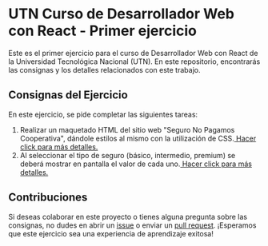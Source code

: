 # UTN Curso de Desarrollador Web con React - Primer ejercicio

Este es el primer ejercicio para el curso de Desarrollador Web con React de la Universidad Tecnológica Nacional (UTN). En este repositorio, encontrarás las consignas y los detalles relacionados con este trabajo.

## Consignas del Ejercicio

En este ejercicio, se pide completar las siguientes tareas:

1. Realizar un maquetado HTML del sitio web "Seguro No Pagamos Cooperativa",
dándole estilos al mismo con la utilización de CSS.[ Hacer click para más detalles.](Ejercitacion.pdf)
2. Al seleccionar el tipo de seguro (básico, intermedio, premium) se deberá mostrar en pantalla el
valor de cada uno.[ Hacer click para más detalles.](Ejercitacion.pdf)


## Contribuciones

Si deseas colaborar en este proyecto o tienes alguna pregunta sobre las consignas, no dudes en abrir un [issue](https://github.com/tuusuario/turepositorio/issues) o enviar un [pull request](https://github.com/Matiaswyso/UTN-REACT-Ejercicio1/pulls). ¡Esperamos que este ejercicio sea una experiencia de aprendizaje exitosa!